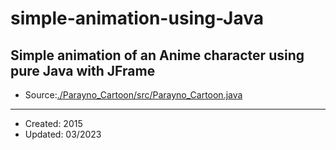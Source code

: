 # simple-animation-using-Java
Simple animation of an Anime character using pure Java with JFrame
---
* Source:[./Parayno_Cartoon/src/Parayno_Cartoon.java](https://github.com/angeloparayno/simple-animation-using-Java/blob/main/Parayno_Cartoon/src/Parayno_Cartoon.java)
---
* Created: 2015
* Updated: 03/2023
